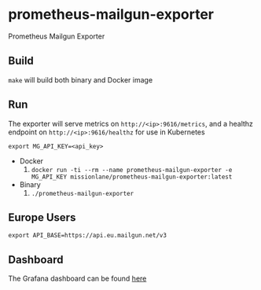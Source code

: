 # prometheus-mailgun-exporter
Prometheus Mailgun Exporter

## Build
`make` will build both binary and Docker image

## Run
The exporter will serve metrics on `http://<ip>:9616/metrics`, and a healthz endpoint on `http://<ip>:9616/healthz` for use in Kubernetes

`export MG_API_KEY=<api_key>`

* Docker 
  1. `docker run -ti --rm --name prometheus-mailgun-exporter -e MG_API_KEY missionlane/prometheus-mailgun-exporter:latest`
* Binary
  1. `./prometheus-mailgun-exporter`

## Europe Users

`export API_BASE=https://api.eu.mailgun.net/v3`

## Dashboard
The Grafana dashboard can be found [here](https://grafana.com/grafana/dashboards/10663)
